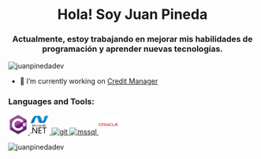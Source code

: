 <h1 align="center">Hola! Soy Juan Pineda</h1>
<h3 align="center">Actualmente, estoy trabajando en mejorar mis habilidades de programación y aprender nuevas tecnologías.</h3>

<p align="left"> <img src="https://komarev.com/ghpvc/?username=juanpinedadev&label=Profile%20views&color=0e75b6&style=flat" alt="juanpinedadev" /> </p>

- 🔭 I’m currently working on [Credit Manager](https://github.com/juanpinedadev/CreditManager)


<h3 align="left">Languages and Tools:</h3>
<p align="left"> <a href="https://www.w3schools.com/cs/" target="_blank" rel="noreferrer"> <img src="https://raw.githubusercontent.com/devicons/devicon/master/icons/csharp/csharp-original.svg" alt="csharp" width="40" height="40"/> </a> <a href="https://dotnet.microsoft.com/" target="_blank" rel="noreferrer"> <img src="https://raw.githubusercontent.com/devicons/devicon/master/icons/dot-net/dot-net-original-wordmark.svg" alt="dotnet" width="40" height="40"/> </a> <a href="https://git-scm.com/" target="_blank" rel="noreferrer"> <img src="https://www.vectorlogo.zone/logos/git-scm/git-scm-icon.svg" alt="git" width="40" height="40"/> </a> <a href="https://www.microsoft.com/en-us/sql-server" target="_blank" rel="noreferrer"> <img src="https://www.svgrepo.com/show/303229/microsoft-sql-server-logo.svg" alt="mssql" width="40" height="40"/> </a> <a href="https://www.oracle.com/" target="_blank" rel="noreferrer"> <img src="https://raw.githubusercontent.com/devicons/devicon/master/icons/oracle/oracle-original.svg" alt="oracle" width="40" height="40"/> </a> </p>

<p><img align="left" src="https://github-readme-streak-stats.herokuapp.com/?user=juanpinedadev&" alt="juanpinedadev" /></p>
